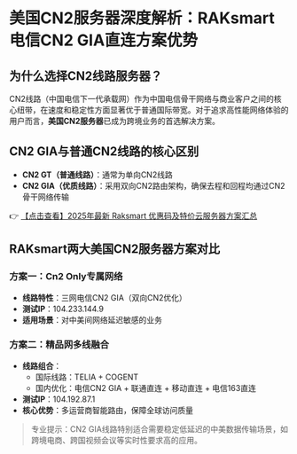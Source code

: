 # 美国CN2服务器深度解析：RAKsmart电信CN2 GIA直连方案优势

## 为什么选择CN2线路服务器？

CN2线路（中国电信下一代承载网）作为中国电信骨干网络与商业客户之间的核心纽带，在速度和稳定性方面显著优于普通国际带宽。对于追求高性能网络体验的用户而言，**美国CN2服务器**已成为跨境业务的首选解决方案。

## CN2 GIA与普通CN2线路的核心区别

- **CN2 GT（普通线路）**：通常为单向CN2线路
- **CN2 GIA（优质线路）**：采用双向CN2路由架构，确保去程和回程均通过CN2骨干网络传输

👉 [【点击查看】2025年最新 Raksmart 优惠码及特价云服务器方案汇总](https://bit.ly/raksmart)

## RAKsmart两大美国CN2服务器方案对比

### 方案一：Cn2 Only专属网络
- **线路特性**：三网电信CN2 GIA（双向CN2优化）
- **测试IP**：104.233.144.9
- **适用场景**：对中美间网络延迟敏感的业务

### 方案二：精品网多线融合
- **线路组合**：
  - 国际线路：TELIA + COGENT
  - 国内优化：电信CN2 GIA + 联通直连 + 移动直连 + 电信163直连
- **测试IP**：104.192.87.1
- **核心优势**：多运营商智能路由，保障全球访问质量

> 专业提示：CN2 GIA线路特别适合需要稳定低延迟的中美数据传输场景，如跨境电商、跨国视频会议等实时性要求高的应用。